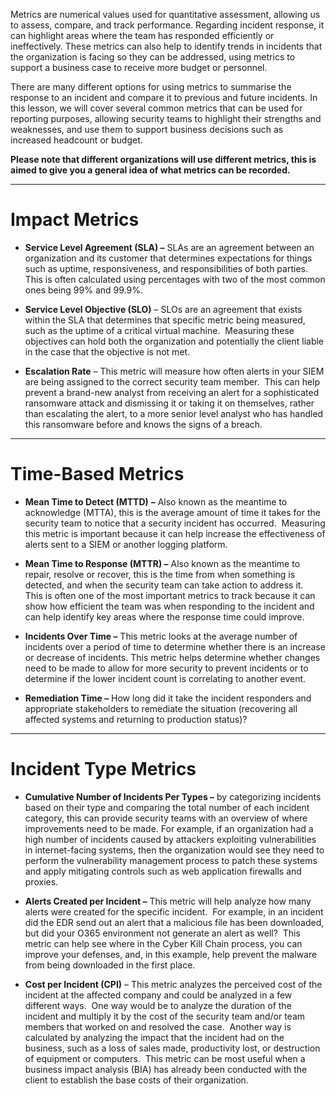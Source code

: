 Metrics are numerical values used for quantitative assessment, allowing us to assess, compare, and track performance. Regarding incident response, it can highlight areas where the team has responded efficiently or ineffectively. These metrics can also help to identify trends in incidents that the organization is facing so they can be addressed, using metrics to support a business case to receive more budget or personnel.

There are many different options for using metrics to summarise the response to an incident and compare it to previous and future incidents. In this lesson, we will cover several common metrics that can be used for reporting purposes, allowing security teams to highlight their strengths and weaknesses, and use them to support business decisions such as increased headcount or budget.

**Please note that different organizations will use different metrics, this is aimed to give you a general idea of what metrics can be recorded.**

---

# Impact Metrics

- **Service Level Agreement (SLA) –** SLAs are an agreement between an organization and its customer that determines expectations for things such as uptime, responsiveness, and responsibilities of both parties.  This is often calculated using percentages with two of the most common ones being 99% and 99.9%.

- **Service Level Objective (SLO)** – SLOs are an agreement that exists within the SLA that determines that specific metric being measured, such as the uptime of a critical virtual machine.  Measuring these objectives can hold both the organization and potentially the client liable in the case that the objective is not met.

- **Escalation Rate** – This metric will measure how often alerts in your SIEM are being assigned to the correct security team member.  This can help prevent a brand-new analyst from receiving an alert for a sophisticated ransomware attack and dismissing it or taking it on themselves, rather than escalating the alert, to a more senior level analyst who has handled this ransomware before and knows the signs of a breach.

---

# Time-Based Metrics

- **Mean Time to Detect (MTTD)** **–** Also known as the meantime to acknowledge (MTTA), this is the average amount of time it takes for the security team to notice that a security incident has occurred.  Measuring this metric is important because it can help increase the effectiveness of alerts sent to a SIEM or another logging platform.

- **Mean Time to Response (MTTR) –** Also known as the meantime to repair, resolve or recover, this is the time from when something is detected, and when the security team can take action to address it.  This is often one of the most important metrics to track because it can show how efficient the team was when responding to the incident and can help identify key areas where the response time could improve.

- **Incidents Over Time –** This metric looks at the average number of incidents over a period of time to determine whether there is an increase or decrease of incidents. This metric helps determine whether changes need to be made to allow for more security to prevent incidents or to determine if the lower incident count is correlating to another event.

- **Remediation Time –** How long did it take the incident responders and appropriate stakeholders to remediate the situation (recovering all affected systems and returning to production status)?

---

# Incident Type Metrics

- **Cumulative Number of Incidents Per Types –** by categorizing incidents based on their type and comparing the total number of each incident category, this can provide security teams with an overview of where improvements need to be made. For example, if an organization had a high number of incidents caused by attackers exploiting vulnerabilities in internet-facing systems, then the organization would see they need to perform the vulnerability management process to patch these systems and apply mitigating controls such as web application firewalls and proxies.

- **Alerts Created per Incident –** This metric will help analyze how many alerts were created for the specific incident.  For example, in an incident did the EDR send out an alert that a malicious file has been downloaded, but did your O365 environment not generate an alert as well?  This metric can help see where in the Cyber Kill Chain process, you can improve your defenses, and, in this example, help prevent the malware from being downloaded in the first place.

- **Cost per Incident (CPI)** – This metric analyzes the perceived cost of the incident at the affected company and could be analyzed in a few different ways.  One way would be to analyze the duration of the incident and multiply it by the cost of the security team and/or team members that worked on and resolved the case.  Another way is calculated by analyzing the impact that the incident had on the business, such as a loss of sales made, productivity lost, or destruction of equipment or computers.  This metric can be most useful when a business impact analysis (BIA) has already been conducted with the client to establish the base costs of their organization.